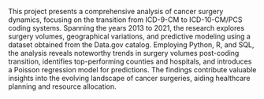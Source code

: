 This project presents a comprehensive analysis of cancer surgery dynamics, focusing on the transition from ICD-9-CM to ICD-10-CM/PCS coding systems. Spanning the years 2013 to 2021, the research explores surgery volumes, geographical variations, and predictive modeling using a dataset obtained from the Data.gov catalog. Employing Python, R, and SQL, the analysis reveals noteworthy trends in surgery volumes post-coding transition, identifies top-performing counties and hospitals, and introduces a Poisson regression model for predictions. The findings contribute valuable insights into the evolving landscape of cancer surgeries, aiding healthcare planning and resource allocation. 
